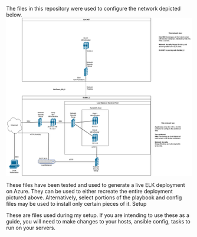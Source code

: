 The files in this repository were used to configure the network depicted below.
![Rednet](https://raw.githubusercontent.com/MattVeall/Cyber_Security_Project1/main/Diagrams/Cyber%20Secuirty%20Project%20Network.png)

These files have been tested and used to generate a live ELK deployment on Azure. They can be used to either recreate the entire deployment pictured above. Alternatively, select portions of the playbook and config files may be used to install only certain pieces of it.
Setup

These are files used during my setup. If you are intending to use these as a guide, you will need to make changes to your hosts, ansible config, tasks to run on your servers.
